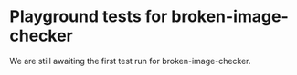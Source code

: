 # Playground tests for broken-image-checker
We are still awaiting the first test run for broken-image-checker.

